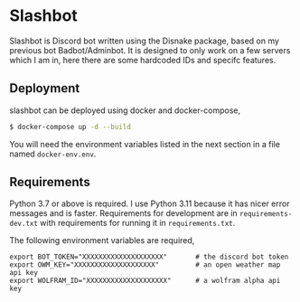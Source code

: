 # Slashbot

Slashbot is Discord bot written using the Disnake package, based on my previous
bot Badbot/Adminbot. It is designed to only work on a few servers which I
am in, here there are some hardcoded IDs and specifc features.

## Deployment

slashbot can be deployed using docker and docker-compose,

```bash
$ docker-compose up -d --build
```

You will need the environment variables listed in the next section in a file
named `docker-env.env`.

## Requirements

Python 3.7 or above is required. I use Python 3.11 because it has nicer
error messages and is faster. Requirements for development are in
`requirements-dev.txt` with requirements for running it in `requirements.txt`.

The following environment variables are required,

```
export BOT_TOKEN="XXXXXXXXXXXXXXXXXXXX"       # the discord bot token
export OWM_KEY="XXXXXXXXXXXXXXXXXXXX"         # an open weather map api key
export WOLFRAM_ID="XXXXXXXXXXXXXXXXXXXX"      # a wolfram alpha api key
```
